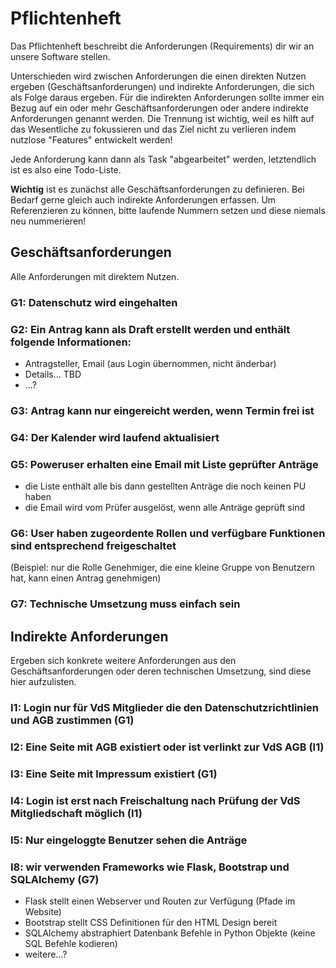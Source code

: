 # Pflichtenheft

Das Pflichtenheft beschreibt die Anforderungen (Requirements) dir wir an unsere Software stellen.

Unterschieden wird zwischen Anforderungen die einen direkten Nutzen ergeben (Geschäftsanforderungen)
und indirekte Anforderungen, die sich als Folge daraus ergeben. Für die indirekten Anforderungen sollte
immer ein Bezug auf ein oder mehr Geschäftsanforderungen oder andere indirekte Anforderungen genannt
werden. Die Trennung ist wichtig, weil es hilft auf das Wesentliche zu fokussieren und das Ziel nicht
zu verlieren indem nutzlose "Features" entwickelt werden!

Jede Anforderung kann dann als Task "abgearbeitet" werden, letztendlich ist es also eine Todo-Liste.

**Wichtig** ist es zunächst alle Geschäftsanforderungen zu definieren. Bei Bedarf gerne gleich auch indirekte
Anforderungen erfassen. Um Referenzieren zu können, bitte laufende Nummern setzen und diese niemals
neu nummerieren!

## Geschäftsanforderungen

Alle Anforderungen mit direktem Nutzen.

### G1: Datenschutz wird eingehalten

### G2: Ein Antrag kann als Draft erstellt werden und enthält folgende Informationen:

- Antragsteller, Email (aus Login übernommen, nicht änderbar)
- Details... TBD
- ...?

### G3: Antrag kann nur eingereicht werden, wenn Termin frei ist

### G4: Der Kalender wird laufend aktualisiert

### G5: Poweruser erhalten eine Email mit Liste geprüfter Anträge

- die Liste enthält alle bis dann gestellten Anträge die noch keinen PU haben
- die Email wird vom Prüfer ausgelöst, wenn alle Anträge geprüft sind

### G6: User haben zugeordente Rollen und verfügbare Funktionen sind entsprechend freigeschaltet
(Beispiel: nur die Rolle Genehmiger, die eine kleine Gruppe von Benutzern hat, kann einen Antrag genehmigen)

### G7: Technische Umsetzung muss einfach sein


## Indirekte Anforderungen

Ergeben sich konkrete weitere Anforderungen aus den Geschäftsanforderungen oder deren technischen
Umsetzung, sind diese hier aufzulisten.

### I1: Login nur für VdS Mitglieder die den Datenschutzrichtlinien und AGB zustimmen (G1)

### I2: Eine Seite mit AGB existiert oder ist verlinkt zur VdS AGB (I1)

### I3: Eine Seite mit Impressum existiert (G1)

### I4: Login ist erst nach Freischaltung nach Prüfung der VdS Mitgliedschaft möglich (I1)

### I5: Nur eingeloggte Benutzer sehen die Anträge

### I8: wir verwenden Frameworks wie Flask, Bootstrap und SQLAlchemy (G7)

- Flask stellt einen Webserver und Routen zur Verfügung (Pfade im Website)
- Bootstrap stellt CSS Definitionen für den HTML Design bereit
- SQLAlchemy abstraphiert Datenbank Befehle in Python Objekte (keine SQL Befehle kodieren)
- weitere...?

